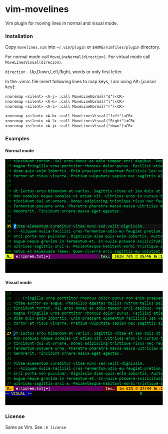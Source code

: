 # vim-movelines

Vim plugin for moving lines in normal and visual mode.

### Installation

Copy `movelines.vim` into `~/.vim/plugin` or `$HOME/vimfiles/plugin` directory.

For normal mode call `MoveLineNormal(direction)`.
For virtual mode call `MoveLinesVisual(direcion)`.

`direction` - Up,Down,Left,Right, words or only first letter.

In the .vimrc file insert following lines to map keys,
I am using Alt+[cursor key]:

```nnoremap <silent> <A-k> :call MoveLineNormal("u")<CR>
nnoremap <silent> <A-j> :call MoveLineNormal("d")<CR>
nnoremap <silent> <A-h> :call MoveLineNormal("l")<CR>
nnoremap <silent> <A-l> :call MoveLineNormal("r")<CR>
```

```xnoremap <silent> <A-k> :call MoveLinesVisual("Up")<CR>
xnoremap <silent> <A-h> :call MoveLinesVisual("left")<CR>
xnoremap <silent> <A-l> :call MoveLinesVisual("Right")<CR>
xnoremap <silent> <A-j> :call MoveLinesVisual("down")<CR>
```

### Examples

#### Normal mode

![Normal mode](/MoveLinesNormal.gif)

#### Visual mode

![Visual mode](/MoveLinesVisual.gif)

### License
Same as Vim. See `:h license`



